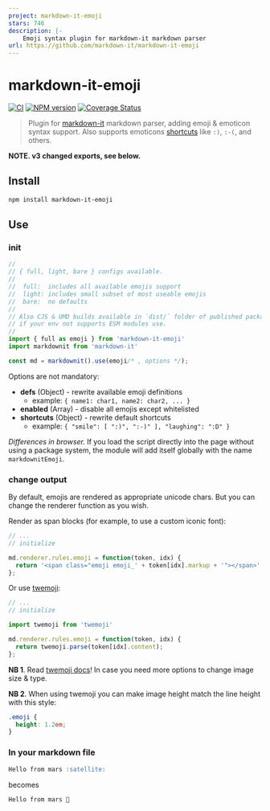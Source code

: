 ```yaml
---
project: markdown-it-emoji
stars: 746
description: |-
    Emoji syntax plugin for markdown-it markdown parser
url: https://github.com/markdown-it/markdown-it-emoji
---
```


# markdown-it-emoji

[![CI](https://github.com/markdown-it/markdown-it-emoji/actions/workflows/ci.yml/badge.svg)](https://github.com/markdown-it/markdown-it-emoji/actions/workflows/ci.yml)
[![NPM version](https://img.shields.io/npm/v/markdown-it-emoji.svg?style=flat)](https://www.npmjs.org/package/markdown-it-emoji)
[![Coverage Status](https://coveralls.io/repos/markdown-it/markdown-it-emoji/badge.svg?branch=master&service=github)](https://coveralls.io/github/markdown-it/markdown-it-emoji?branch=master)

> Plugin for [markdown-it](https://github.com/markdown-it/markdown-it) markdown parser, adding emoji & emoticon syntax support. Also supports emoticons [shortcuts](https://github.com/markdown-it/markdown-it-emoji/blob/master/lib/data/shortcuts.js) like `:)`, `:-(`, and others.

__NOTE. v3 changed exports, see below.__


## Install

```bash
npm install markdown-it-emoji
```

## Use

### init

```js
//
// { full, light, bare } configs available.
//
//  full:  includes all available emojis support
//  light: includes small subset of most useable emojis
//  bare:  no defaults
//
// Also CJS & UMD builds available in `dist/` folder of published package,
// if your env not supports ESM modules use.
//
import { full as emoji } from 'markdown-it-emoji'
import markdownit from 'markdown-it'

const md = markdownit().use(emoji/* , options */);
```

Options are not mandatory:

- __defs__ (Object) - rewrite available emoji definitions
  - example: `{ name1: char1, name2: char2, ... }`
- __enabled__ (Array) - disable all emojis except whitelisted
- __shortcuts__ (Object) - rewrite default shortcuts
  - example: `{ "smile": [ ":)", ":-)" ], "laughing": ":D" }`

_Differences in browser._ If you load the script directly into the page without
using a package system, the module will add itself globally with the name `markdownitEmoji`.

### change output

By default, emojis are rendered as appropriate unicode chars. But you can change
the renderer function as you wish.

Render as span blocks (for example, to use a custom iconic font):

```js
// ...
// initialize

md.renderer.rules.emoji = function(token, idx) {
  return '<span class="emoji emoji_' + token[idx].markup + '"></span>';
};
```

Or use [twemoji](https://github.com/twitter/twemoji):

```js
// ...
// initialize

import twemoji from 'twemoji'

md.renderer.rules.emoji = function(token, idx) {
  return twemoji.parse(token[idx].content);
};
```

__NB 1__. Read [twemoji docs](https://github.com/twitter/twemoji#string-parsing)!
In case you need more options to change image size & type.

__NB 2__. When using twemoji you can make image height match the line height with this
style:

```css
.emoji {
  height: 1.2em;
}
```

### In your markdown file

```md
Hello from mars :satellite:
```

becomes

```
Hello from mars 📡
```

